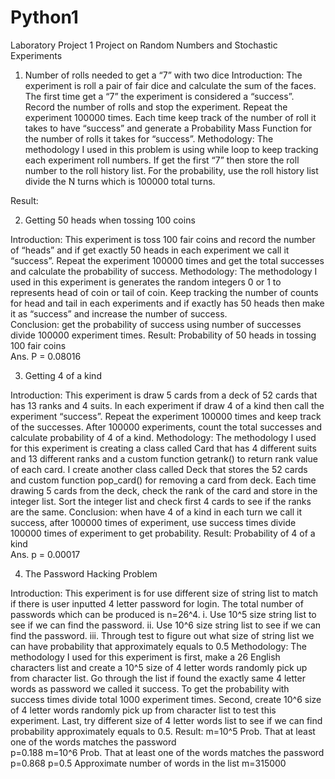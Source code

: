 # Python1

Laboratory Project 1
Project on Random Numbers and Stochastic Experiments


1.	Number of rolls needed to get a “7” with two dice
Introduction: The experiment is roll a pair of fair dice and calculate the sum of the faces. The first time get a “7” the experiment is considered a “success”. Record the number of rolls and stop the experiment. Repeat the experiment 100000 times. Each time keep track of the number of roll it takes to have “success” and generate a Probability Mass Function for the number of rolls it takes for “success”.
Methodology: The methodology I used in this problem is using while loop to keep tracking each experiment roll numbers. If get the first “7” then store the roll number to the roll history list. For the probability, use the roll history list divide the N turns which is 100000 total turns.

Result: 






















2.	Getting 50 heads when tossing 100 coins

Introduction: This experiment is toss 100 fair coins and record the number of “heads” and if get exactly 50 heads in each experiment we call it “success”. Repeat the experiment 100000 times and get the total successes and calculate the probability of success.
Methodology: The methodology I used in this experiment is generates the random integers 0 or 1 to represents head of coin or tail of coin. Keep tracking the number of counts for head and tail in each experiments and if exactly has 50 heads then make it as “success” and increase the number of success.   
Conclusion: get the probability of success using number of successes divide 100000 experiment times.
Result:	
Probability of 50 heads in tossing 100 fair coins	
Ans.	P = 0.08016





3.	Getting 4 of a kind

Introduction: This experiment is draw 5 cards from a deck of 52 cards that has 13 ranks and 4 suits. In each experiment if draw 4 of a kind then call the experiment “success”. Repeat the experiment 100000 times and keep track of the successes. After 100000 experiments, count the total successes and calculate probability of 4 of a kind.
Methodology: The methodology I used for this experiment is creating a class called Card that has 4 different suits and 13 different ranks and a custom function getrank() to return rank value of each card. I create another class called Deck that stores the 52 cards and custom function pop_card() for removing a card from deck. Each time drawing 5 cards from the deck, check the rank of the card and store in the integer list. Sort the integer list and check first 4 cards to see if the ranks are the same. 
Conclusion:  when have 4 of a kind in each turn we call it success, after 100000 times of experiment, use success times divide 100000 times of experiment to get probability.
Result: 
Probability of 4 of a kind	
Ans.	p = 0.00017 







4.	The Password Hacking Problem

Introduction: This experiment is for use different size of string list to match if there is user inputted 4 letter password for login. The total number of passwords which can be produced is n=26^4. 
i.	Use 10^5 size string list to see if we can find the password.
ii.	Use 10^6 size string list to see if we can find the password.
iii.	Through test to figure out what size of string list we can have probability that approximately equals to 0.5
Methodology: The methodology I used for this experiment is first, make a 26 English characters list and create a 10^5 size of 4 letter words randomly pick up from character list. Go through the list if found the exactly same 4 letter words as password we called it success. To get the probability with success times divide total 1000 experiment times. Second, create 10^6 size of 4 letter words randomly pick up from character list to test this experiment. Last, try different size of 4 letter words list to see if we can find probability approximately equals to 0.5.
		Result: 
m=10^5
Prob. That at least one of the words matches the password	
p=0.188
m=10^6
Prob. That at least one of the words matches the password	
p=0.868
p=0.5
Approximate number of words in the list	
m=315000
